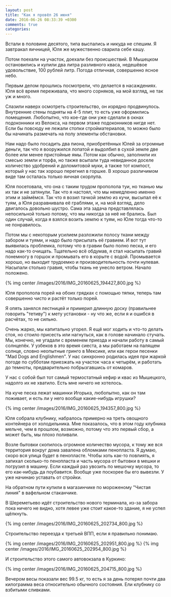 ```yaml
---
layout: post
title: "Как я провёл 26 июня"
date: 2016-06-26 08:33:39 +0300
comments: true
categories: 
---
```

Встали в половине десятого, типа выспались и никуда не спешим. Я завтракал яичницей, Юля же мужественно сварила себе кашу.

Потом поехали на участок, доехали без происшествий. В Мышецком остановились и купили два литра разливного кваса, недешёвое удовольствие, 100 рублей литр. Погода отличная, совершенно ясное небо.

Первым делом прошлись посмотрели, что делается в насаждениях. Юля всё время переживала, что много сорняков, на мой взгляд, не так уж и много.

Слазили наверх осмотреть строительство, он изрядно продвинулось. Внутренние стены подняты на 4-5 плит, то есть уже оформились помещения. Любопытно, что кое-где они уже сделали в окнах подоконники из Велокса, на первом этаже подоконников нигде нет. Если бы повсюду не лежали стопки стройматериалов, то можно было бы начинать размечать на полу элементы обстановки.
 
Нам надо было посадить два пиона, приобретённых Юлей за огромные деньги, так что я вооружился лопатой и выдолбил в сухой земле две более или менее пристойные ямы. Потом как обычно, заполнили их смесью земли и торфа, но также всыпали туда невиданное доселе количество удобрений и доломитовой муки, а также тот компост, который у нас так хорошо перегнил в горшке. В хорошо различимом виде там осталась только яичная скорлупа. 

Юля посетовала, что она с таким трудом прополола туи, но тканью мы их так и не затянули. Так что я настоял, что мы немедленно именно этим и займёмся. Так что я возил тачкой землю из кучи, высыпал её к туям, а Юля разравнивала её граблями, и, на мой взгляд, дело двигалось довольно шустро. Сама эта задача представлялась непосильной только потому, что мы никогда за неё не брались. Был один случай, когда я взялся возить землю к туям, но Юле тогда что-то не понравилось.

Потом мы с некоторым усилием разложили полосу ткани между забором и туями, и надо было присыпать её гравием. И вот тут выявилась проблемка, потому что в гравии было полно песка, и его надо как-то очищать. Тщательно всё обдумав, я стал насыпать гравий понемногу в горшок и промывать его в корыте с водой. Промывается хорошо, но выходит трудоемко и производительность почти нулевая. Насыпали столько гравия, чтобы ткань не унесло ветром. Начало положено.

{% img center /images/2016/IMG_20160625_194427_800.jpg %}

Юля прополола порей на обоих грядках с помощью тяпки, теперь там совершенно чисто и растёт только порей.

Я опять занялся лестницей и примерил длинную доску (правильнее говорить "тетиву") к мету установки - ну что же, если я и ошибся в расчётах, то не сильно.

Очень жарко, мы капитально угорел. Я ещё мог ходить и что-то делать стоя, но стоило присесть или нагнуться, как в голове начинало стучать. Мы, конечно, не угадали с временем приезда и начали работу в самый солнцепёк. У узбеков в это время сиеста, а мы работаем на палящем солнце, словно неопытные гринго в Мексике, или как герои песенки "Mad Dogs and Englishmen". У нас синхронно родилась идея при жаркой погоде по субботам приезжать на участок часа к четырём, и работать до темноты, предварительно побрызгавшись от комаров.

У нас с собой был тот самый термостатный кефир и квас из Мышецкого, надолго их не хватило. Есть мне ничего не хотелось.

На куче песка лежат машинки Игорька, любопытно, как он там поживает, и есть ли у него вообще какие-нибудь игрушки?

{% img center /images/2016/IMG_20160625_194357_800.jpg %}

Юля собрала клубнику, набралось примерно на треть овощного контейнера от холодильника. Мне показалось, что в этом году клубника мельче, чем в прошлом, возможно, потому что это первый сбор, а может быть, мы плохо поливали.  

Возле бытовки скопилось огромное количество мусора, к тому же вся территория вокруг дома завалена обломками пенопласта. Я думаю, скоро вся улица будет в пенопласте. Чтобы хоть как-то повлиять, я запихал сколько-то пенопласта и часть мусора от бытовки в мешки и погрузил в машину. Если каждый раз увозить по мешочку мусора, то его как-нибудь да поубавится. Вообще уже поскорее бы его вывезли. У уже начинаю уставать от стройки.

На обратном пути купили в магазинчике по мороженому "Чистая линия" в вафельном стаканчике. 

В Шереметьево идёт строительство нового терминала, из-за забора пока ничего не видно, хотя левее уже стоит какое-то здание, я не успел щёлкнуть.

{% img center /images/2016/IMG_20160625_202734_800.jpg %}

Строительство переезда к третьей ВПП, если я правильно понимаю.

{% img center /images/2016/IMG_20160625_202951_800.jpg %}
{% img center /images/2016/IMG_20160625_202954_800.jpg %}

И строительство этого самого автовокзала в Куркино:

{% img center /images/2016/IMG_20160625_204715_800.jpg %}

Вечером весы показали вес 99.5 кг, то есть я за день потерял почти два килограмма веса относительно обычного состояния. Ели клубнику со взбитыми сливками.
